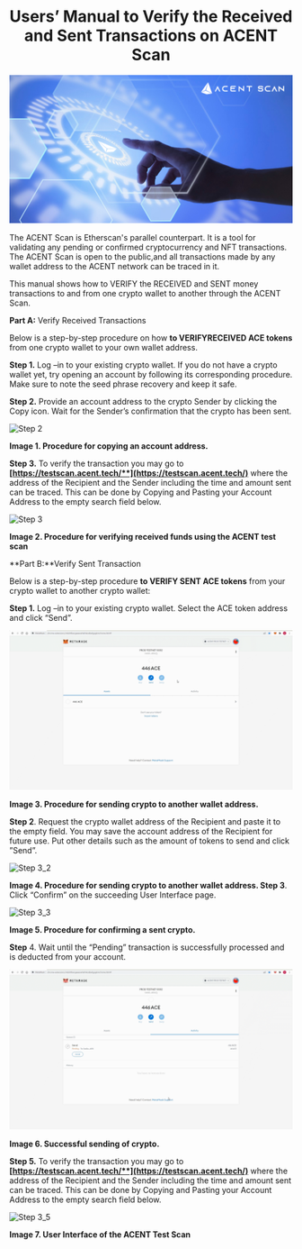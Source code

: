 ﻿<h1 align="center">
 Users’ Manual to Verify the Received and Sent Transactions on ACENT Scan
</h1>
<p align="center">
  <img src="/images/Acent_scan.png?raw=true" alt="Sublime's custom image"/>
</p>

The ACENT Scan is Etherscan's parallel counterpart. It is a tool for validating any pending or confirmed cryptocurrency and NFT transactions. The ACENT Scan is open to the public,and all transactions made by any wallet address to the ACENT network can be traced in it.

This manual shows how to VERIFY the RECEIVED and SENT money transactions to and from one crypto wallet to another through the ACENT Scan.

**Part A:** Verify Received Transactions

Below is a step-by-step procedure on how **to VERIFYRECEIVED ACE tokens** from one crypto wallet to your own wallet address.

**Step 1.** Log –in to your existing crypto wallet. If you do not have a crypto wallet yet, try opening an account by following its corresponding procedure. Make sure to note the seed phrase recovery and keep it safe.

**Step 2.** Provide an account address to the crypto Sender by clicking the Copy icon. Wait for the Sender’s confirmation that the crypto has been sent.

<img src="/images/chrome_VWImsv6WcM.gif?raw=true" alt="Step 2"/>

**Image 1. Procedure for copying an account address.**

**Step 3.** To verify the transaction you may go to **[https://testscan.acent.tech/**](https://testscan.acent.tech/)** where the address of the Recipient and the Sender including the time and amount sent can be traced. This can be done by Copying and Pasting your Account Address to the empty search field below.

<img src="/images/AcentScan2.gif?raw=true" alt="Step 3"/>

**Image 2. Procedure for verifying received funds using the ACENT test scan**

**Part B:**Verify Sent Transaction

Below is a step-by-step procedure **to VERIFY SENT ACE tokens** from your crypto wallet to another crypto wallet:

**Step 1.** Log –in to your existing crypto wallet. Select the ACE token address and click “Send”.

<img src="/images/AcentScan3.gif?raw=true" alt="Step 3_1"/>

**Image 3. Procedure for sending crypto to another wallet address.**

**Step 2**. Request the crypto wallet address of the Recipient and paste it to the empty field. You may save the account address of the Recipient for future use. Put other details such as the amount of tokens to send and click ”Send”.

<img src="/images/AcentScan4.gif?raw=true" alt="Step 3_2"/>

**Image 4. Procedure for sending crypto to another wallet address. Step 3**. Click “Confirm” on the succeeding User Interface page.

<img src="/images/AcentScan5.gif?raw=true" alt="Step 3_3"/>

**Image 5. Procedure for confirming a sent crypto.**

**Step** 4. Wait until the “Pending” transaction is successfully processed and is deducted from your account.

<img src="/images/AcentScan6.gif?raw=true" alt="Step 3_4"/>

**Image 6. Successful sending of crypto.**

**Step 5.** To verify the transaction you may go to **[https://testscan.acent.tech/**](https://testscan.acent.tech/)** where the address of the Recipient and the Sender including the time and amount sent can be traced. This can be done by Copying and Pasting your Account Address to the empty search field below.

<img src="/images/AcentScan2.gif?raw=true" alt="Step 3_5"/>

**Image 7. User Interface of the ACENT Test Scan**
